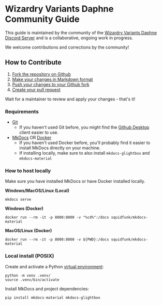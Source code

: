 # Wizardry Variants Daphne Community Guide

This guide is maintained by the community of the [Wizardry Variants Daphne Discord Server](https://discord.gg/YjYmUCkBXK) and is a collaborative, ongoing work in progress.

We welcome contributions and corrections by the community\!

## How to Contribute

1. [Fork the repository on Github](https://docs.github.com/en/pull-requests/collaborating-with-pull-requests/working-with-forks/fork-a-repo)
1. [Make your changes in Markdown format](https://www.markdownguide.org/basic-syntax/)
1. [Push your changes to your Github fork](https://docs.github.com/en/get-started/using-git/pushing-commits-to-a-remote-repository)
1. [Create your pull request](https://docs.github.com/en/pull-requests/collaborating-with-pull-requests/proposing-changes-to-your-work-with-pull-requests/creating-a-pull-request)

Wait for a maintainer to review and apply your changes - that's it!

### Requirements
 - [Git](https://git-scm.com/)
   - If you haven't used Git before, you might find the [Github Desktop](https://github.com/apps/desktop) client easier to use.
 - [MkDocs](https://www.mkdocs.org/user-guide/installation/) OR [Docker](https://docs.docker.com/engine/)
   - If you haven't used Docker before, you'll probably find it easier to install MkDocs directly on your machine.
   - If installing locally, make sure to also install `mkdocs-glightbox` and `mkdocs-material`

### How to host locally

Make sure you have installed MkDocs or have Docker installed locally.

**Windows/MacOS/Linux (Local)**
```
mkdocs serve
```

**Windows (Docker)**
```
docker run --rm -it -p 8000:8000 -v "%cd%":/docs squidfunk/mkdocs-material
```

**MacOS/Linux (Docker)**
```
docker run --rm -it -p 8000:8000 -v ${PWD}:/docs squidfunk/mkdocs-material
```

### Local install (POSIX)

Create and activate a Python [virtual environment](https://docs.python.org/3/library/venv.html):
```
python -m venv .venv/
source .venv/bin/activate
```

Install MkDocs and project dependencies:
```
pip install mkdocs-material mkdocs-glightbox
```
